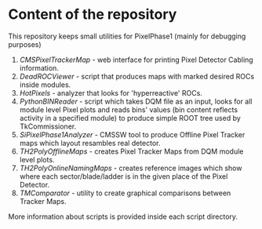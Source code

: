 Content of the repository
=========================

This repository keeps small utilities for PixelPhase1 (mainly for debugging purposes)

  1. *CMSPixelTrackerMap* - web interface for printing Pixel Detector Cabling information.
  2. *DeadROCViewer* - script that produces maps with marked desired ROCs inside modules.
  3. *HotPixels* - analyzer that looks for 'hyperreactive' ROCs.
  4. *PythonBINReader* - script which takes DQM file as an input, looks for all module level Pixel plots and reads bins' values (bin content reflects activity in a specified module) to produce simple ROOT tree used by TkCommissioner.
  5. *SiPixelPhase1Analyzer* - CMSSW tool to produce Offline Pixel Tracker maps which layout resambles real detector.
  6. *TH2PolyOfflineMaps* - creates Pixel Tracker Maps from DQM module level plots.
  7. *TH2PolyOnlineNamingMaps* - creates reference images which show where each sector/blade/ladder is in the given place of the Pixel Detector.
  8. *TMComparator* - utility to create graphical comparisons between Tracker Maps.
  
More information about scripts is provided inside each script directory.
